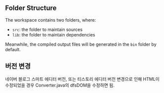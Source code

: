 ## Folder Structure

The workspace contains two folders, where:

- `src`: the folder to maintain sources
- `lib`: the folder to maintain dependencies

Meanwhile, the compiled output files will be generated in the `bin` folder by default.

## 버전 변경
네이버 블로그 스마트 에디터 버전, 또는 티스토리 에디터 버전 변경으로 인해 HTML이 수정되었을 경우 Converter.java의 dfsDOM을 수정하면 됨.